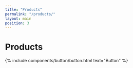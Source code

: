 ```yaml
---
title: "Products"
permalink: "/products/"
layout: main
position: 3
---
```


<h1>Products</h1>
{% include components/button/button.html text="Button" %}